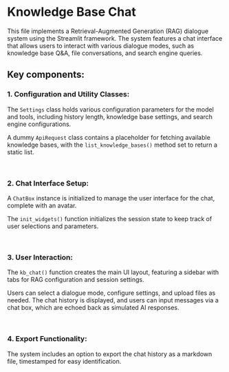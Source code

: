 # Knowledge Base Chat

This file implements a Retrieval-Augmented Generation (RAG) dialogue system using the Streamlit framework. The system features a chat interface that allows users to interact with various dialogue modes, such as knowledge base Q&A, file conversations, and search engine queries.

## Key components:

### 1. Configuration and Utility Classes:

The `Settings` class holds various configuration parameters for the model and tools, including history length, knowledge base settings, and search engine configurations.

A dummy `ApiRequest` class contains a placeholder for fetching available knowledge bases, with the `list_knowledge_bases()` method set to return a static list.

<br/>

### 2. Chat Interface Setup:

A `ChatBox` instance is initialized to manage the user interface for the chat, complete with an avatar.

The `init_widgets()` function initializes the session state to keep track of user selections and parameters.

<br/>

### 3. User Interaction:

The `kb_chat()` function creates the main UI layout, featuring a sidebar with tabs for RAG configuration and session settings.

Users can select a dialogue mode, configure settings, and upload files as needed. The chat history is displayed, and users can input messages via a chat box, which are echoed back as simulated AI responses.

<br/>

### 4. Export Functionality:

The system includes an option to export the chat history as a markdown file, timestamped for easy identification.